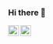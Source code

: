 ### Hi there 👋

<!--
**PoomGamerE/PoomGamerE** is a ✨ _special_ ✨ repository because its `README.md` (this file) appears on your GitHub profile.

Here are some ideas to get you started:

- 🔭 I’m currently working on @Hushub
- 🌱 I’m currently learning at Prommanusorn Phetchaburi School
- 👯 I’m looking to collaborate on ...
- 🤔 I’m looking for help with ...
- 💬 Ask me about ...
- 📫 How to reach me: ...
- 😄 Pronouns: ...
- ⚡ Fun fact: ...
-->

<a href="https://github.com/PoomGamerE">
  <img align="left" alt=Github" width="22px" src="https://raw.githubusercontent.com/peterthehan/peterthehan/master/assets/github.svg" />
</a>
<a href="https://discord.gg/NvWGwGG">
  <img align="left" alt=Hushub Public Discord" width="22px" src="https://raw.githubusercontent.com/peterthehan/peterthehan/master/assets/discord.svg" />
</a>
